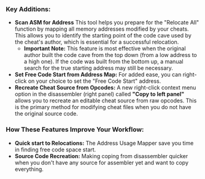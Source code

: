 ### Key Additions:
- **Scan ASM for Address** This tool helps you prepare for the "Relocate All" function by mapping all memory addresses modified by your cheats. This allows you to identify the starting point of the code cave used by the cheat's author, which is essential for a successful relocation.
  - **Important Note:** This feature is most effective when the original author built the code cave from the top down (from a low address to a high one). If the code was built from the bottom up, a manual search for the true starting address may still be necessary.
- **Set Free Code Start from Address Map:** For added ease, you can right-click on your choice to set the "Free Code Start" address.
- **Recreate Cheat Source from Opcodes:** A new right-click context menu option in the disassembler (right panel) called **"Copy to left panel"** allows you to recreate an editable cheat source from raw opcodes. This is the primary method for modifying cheat files when you do not have the original source code.

### How These Features Improve Your Workflow:
- **Quick start to Relocations:** The Address Usage Mapper save you time in finding free code space start.
- **Source Code Recreation:** Making coping from disassembler quicker when you don't have any source for assembler yet and want to copy everything.